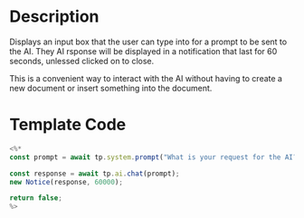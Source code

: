 # Description

Displays an input box that the user can type into for a prompt to be sent to the AI. They AI rsponse will be displayed in a notification that last for 60 seconds, unlessed clicked on to close.

This is a convenient way to interact with the AI without having to create a new document or insert something into the document.

# Template Code

```javascript
<%*
const prompt = await tp.system.prompt("What is your request for the AI?", null, null, true);

const response = await tp.ai.chat(prompt);
new Notice(response, 60000);

return false;
%>
```

